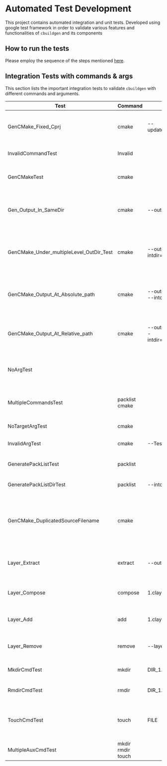 # Automated Test Development

This project contains automated integration and unit tests. Developed using
google test framework in order to validate various features and functionalities
of `cbuildgen` and its components

## How to run the tests

Please employ the sequence of the steps mentioned [here](../../../../README.md).

## Integration Tests with commands & args

This section lists the important integration tests to validate `cbuildgen` with
different commands and arguments.

<!-- markdownlint-capture -->
<!-- markdownlint-disable MD013 -->

| Test | Command | Arguments | Env | Comments |
| ---- | ------- | --------  | --- | -------- |
| GenCMake_Fixed_Cprj | cmake | --update=Simulation.fixed.cprj | Yes | Check creation of fixed version of CPRJ file |
| InvalidCommandTest | Invalid | | | Test with Invalid command |
| GenCMakeTest | cmake | | Yes | Checks the generation of CMakeLists |
| Gen_Output_In_SameDir | cmake | --outdir=OutDir, ./Build | Yes | Test to build the output directory in same folder |
| GenCMake_Under_multipleLevel_OutDir_Test | cmake | --outdir=./Out1/Out2  --intdir=./Int1/Int2 | Yes | Tests generation of build directory under multiple levels |
| GenCMake_Output_At_Absolute_path | cmake | --outdir=ABSOLUTE_PATH --intdir=ABSOLUTE_PATH | Yes | Tests generation of build directory under abs path |
| GenCMake_Output_At_Relative_path | cmake | --outdir=../RelativeOutput --intdir=../RelativeIntermediate | Yes | Tests generation of build directory under rel path |
| NoArgTest | | | Yes | Checks cbuildgen with no command, no args |
| MultipleCommandsTest | packlist cmake | | Yes | Tests multiple commands to cbuildgen |
| NoTargetArgTest | cmake | | Yes | No target specified |
| InvalidArgTest | cmake | --Test | Yes | Test with Invalid arguments |
| GeneratePackListTest | packlist | | Yes | Checks the missing packs |
| GeneratePackListDirTest | packlist | --intdir=INPUT_PATH | Yes | Checks the missing packs |
| GenCMake_DuplicatedSourceFilename | cmake | | Yes | Checks the cmake command with project having duplicate source file names |
| Layer_Extract | extract | --outdir=ABSOLUTE_PATH | Yes | Checks extraction of layers from projects |
| Layer_Compose | compose | 1.clayer..N.clayer | Yes | Checks Creation of new project from layers |
| Layer_Add | add | 1.clayer..N.clayer | Yes | Tests addition of layers to the project |
| Layer_Remove | remove | --layer=LAYER_NAME | Yes | Checks removal of layers from project |
| MkdirCmdTest | mkdir | DIR_1...DIR_N | Yes | Test creation of directory(s) |
| RmdirCmdTest | rmdir | DIR_1...DIR_N | Yes | Checks removal of directory(s) |
| TouchCmdTest | touch | FILE | Yes | Test to create, change and modfiy timestamps of file |
| MultipleAuxCmdTest | mkdir rmdir touch | | Yes | Test with multiple commands |

<!-- markdownlint-restore -->
